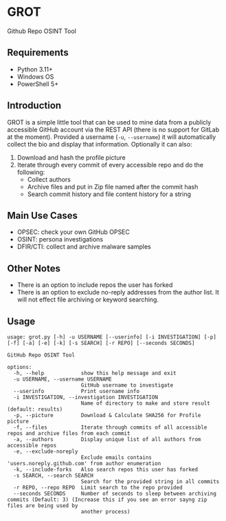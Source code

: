 # GROT
Github Repo OSINT Tool

## Requirements

- Python 3.11+
- Windows OS
- PowerShell 5+

## Introduction

GROT is a simple little tool that can be used to mine data from a publicly accessible GitHub account via the REST API (there is no support for GitLab at the moment). Provided a username (`-u`, `--username`) it will automatically collect the bio and display that information. Optionally it can also:

1. Download and hash the profile picture
2. Iterate through every commit of every accessible repo and do the following:
    - Collect authors
    - Archive files and put in Zip file named after the commit hash
    - Search commit history and file content history for a string

## Main Use Cases

- OPSEC: check your own GitHub OPSEC
- OSINT: persona investigations
- DFIR/CTI: collect and archive malware samples

## Other Notes

- There is an option to include repos the user has forked
- There is an option to exclude no-reply addresses from the author list. It will not effect file archiving or keyword searching.

## Usage

```
usage: grot.py [-h] -u USERNAME [--userinfo] [-i INVESTIGATION] [-p] [-f] [-a] [-e] [-k] [-s SEARCH] [-r REPO] [--seconds SECONDS]

GitHub Repo OSINT Tool

options:
  -h, --help            show this help message and exit
  -u USERNAME, --username USERNAME
                        GitHub username to investigate
  --userinfo            Print username info
  -i INVESTIGATION, --investigation INVESTIGATION
                        Name of directory to make and store result (default: results)
  -p, --picture         Download & Calculate SHA256 for Profile picture
  -f, --files           Iterate through commits of all accessible repos and archive files from each commit
  -a, --authors         Display unique list of all authors from accessible repos
  -e, --exclude-noreply
                        Exclude emails contains 'users.noreply.github.com' from author enumeration
  -k, --include-forks   Also search repos this user has forked
  -s SEARCH, --search SEARCH
                        Search for the provided string in all commits
  -r REPO, --repo REPO  Limit search to the repo provided
  --seconds SECONDS     Number of seconds to sleep between archiving commits (Default: 3) (Increase this if you see an error sayng zip files are being used by        
                        another process)
```